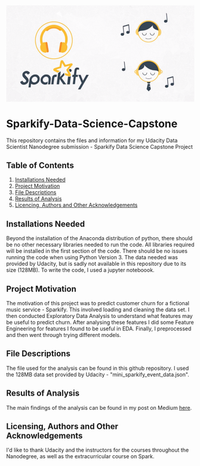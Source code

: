 
![alt text](https://github.com/shakes98/Sparkify-Data-Science-Capstone/blob/main/sparkify%20image.png "Photo of Sparkify")

# Sparkify-Data-Science-Capstone
This repository contains the files and information for my Udacity Data Scientist Nanodegree submission - Sparkify Data Science Capstone Project

## Table of Contents
1. [Installations Needed](#installations-needed)
2. [Project Motivation](#project-motivation)
3. [File Descriptions](#file-descriptions)
4. [Results of Analysis](#results-of-analysis)
5. [Licencing, Authors and Other Acknowledgements](#licensing-authors-and-other-acknowledgements)


## Installations Needed
Beyond the installation of the Anaconda distribution of python, there should be no other necessary libraries needed to run the code. All libraries required will be installed in the first section of the code. There should be no issues running the code when using Python Version 3. The data needed was provided by Udacity, but is sadly not available in this repository due to its size (128MB). To write the code, I used a jupyter noteboook.

## Project Motivation
The motivation of this project was to predict customer churn for a fictional music service - Sparkify. This involved loading and cleaning the data set. I then conducted Exploratory Data Analysis to understand what features may be useful to predict churn. After analysing these features I did some Feature Engineering for features I found to be useful in EDA. Finally, I preprocessed and then went through trying different models.


## File Descriptions
The file used for the analysis can be found in this github repository. I used the 128MB data set provided by Udacity - "mini_sparkify_event_data.json".

## Results of Analysis
The main findings of the analysis can be found in my post on Medium [here](https://medium.com/@samanthahakes/can-we-predict-whether-a-customer-may-leave-b5f0e4271d6d).


## Licensing, Authors and Other Acknowledgements
I'd like to thank Udacity and the instructors for the courses throughout the Nanodegree, as well as the extracurricular course on Spark.



